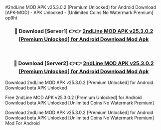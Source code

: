 #2ndLine MOD APK v25.3.0.2 [Premium Unlocked] for Android Download [APK-MOD] - APK Unlocked - [Unlimited Coins No Watermark Premium] op9ht



<div align="center">

<h3>🔴 Download [Server1] 👉👉 <a href="https://momento.my/?title=2ndLine_MOD_APK_v25.3.0.2_[Premium_Unlocked]_for_Android_Download">2ndLine MOD APK v25.3.0.2 [Premium Unlocked] for Android Download Mod Apk</a></h3><br>

<h3>🔴 Download [Server2] 👉👉 <a href="https://momento.my/?title=2ndLine_MOD_APK_v25.3.0.2_[Premium_Unlocked]_for_Android_Download">2ndLine MOD APK v25.3.0.2 [Premium Unlocked] for Android Download Mod Apk</a></h3>
</div>



Download 2ndLine MOD APK v25.3.0.2 [Premium Unlocked] for Android Download beta APK Unlocked

Free 2ndLine MOD APK v25.3.0.2 [Premium Unlocked] for Android Download beta APK Unlocked [Unlimited Coins No Watermark Premium]

Download 2ndLine MOD APK v25.3.0.2 [Premium Unlocked] for Android Download beta APK Unlocked [Unlimited Coins No Watermark Premium] Mod For Android
